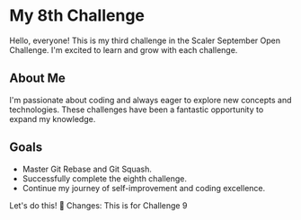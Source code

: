 # My 8th Challenge

Hello, everyone! This is my third challenge in the Scaler September Open Challenge. I'm excited to learn and grow with each challenge.

## About Me

I'm passionate about coding and always eager to explore new concepts and technologies. These challenges have been a fantastic opportunity to expand my knowledge.

## Goals

- Master Git Rebase and Git Squash.
- Successfully complete the eighth challenge.
- Continue my journey of self-improvement and coding excellence.

Let's do this! 💪
Changes: This is for Challenge 9
